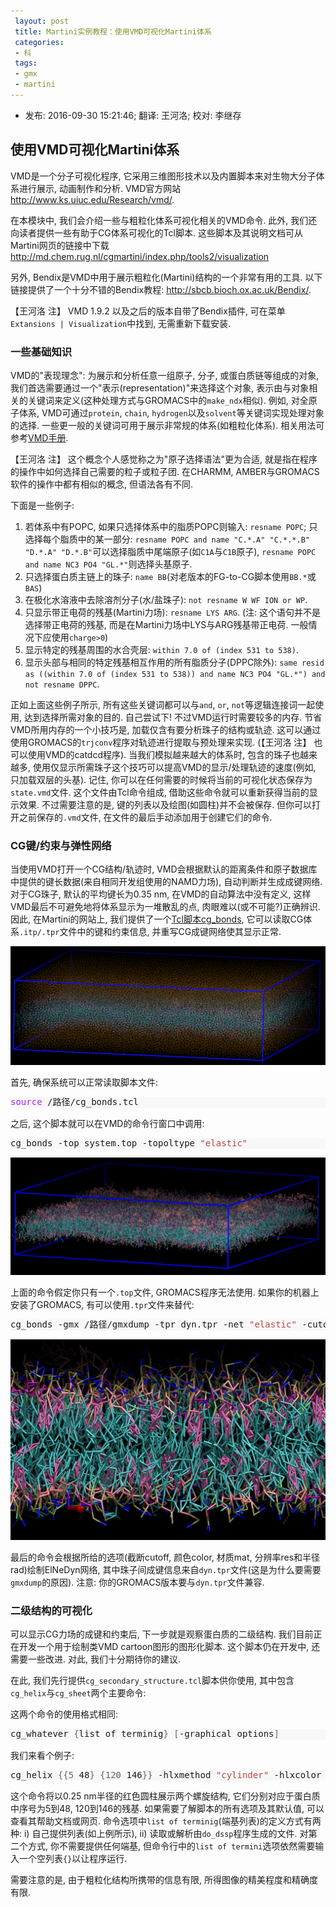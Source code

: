 ```yaml
---
 layout: post
 title: Martini实例教程：使用VMD可视化Martini体系
 categories:
 - 科
 tags:
 - gmx
 - martini
---
```


- 发布: 2016-09-30 15:21:46; 翻译: 王河洛; 校对: 李继存

## 使用VMD可视化Martini体系

VMD是一个分子可视化程序, 它采用三维图形技术以及内置脚本来对生物大分子体系进行展示, 动画制作和分析. VMD官方网站 <http://www.ks.uiuc.edu/Research/vmd/>.

在本模块中, 我们会介绍一些与粗粒化体系可视化相关的VMD命令. 此外, 我们还向读者提供一些有助于CG体系可视化的Tcl脚本. 这些脚本及其说明文档可从Martini网页的链接中下载 <http://md.chem.rug.nl/cgmartini/index.php/tools2/visualization>

另外, Bendix是VMD中用于展示粗粒化(Martini)结构的一个非常有用的工具. 以下链接提供了一个十分不错的Bendix教程: <http://sbcb.bioch.ox.ac.uk/Bendix/>.

【王河洛 注】 VMD 1.9.2 以及之后的版本自带了Bendix插件, 可在菜单`Extansions | Visualization`中找到, 无需重新下载安装.

### 一些基础知识

VMD的"表现理念": 为展示和分析任意一组原子, 分子, 或蛋白质链等组成的对象, 我们首选需要通过一个"表示(representation)"来选择这个对象, 表示由与对象相关的关键词来定义(这种处理方式与GROMACS中的`make_ndx`相似). 例如, 对全原子体系, VMD可通过`protein`, `chain`, `hydrogen`以及`solvent`等关键词实现处理对象的选择. 一些更一般的关键词可用于展示非常规的体系(如粗粒化体系). 相关用法可参考[VMD手册](http://www.ks.uiuc.edu/Research/vmd/current/ug/).

【王河洛 注】 这个概念个人感觉称之为"原子选择语法"更为合适, 就是指在程序的操作中如何选择自己需要的粒子或粒子团. 在CHARMM, AMBER与GROMACS软件的操作中都有相似的概念, 但语法各有不同.

下面是一些例子:

1. 若体系中有POPC, 如果只选择体系中的脂质POPC则输入: `resname POPC`; 只选择每个脂质中的某一部分: `resname POPC and name "C.*.A" "C.*.*.B" "D.*.A" "D.*.B"`可以选择脂质中尾端原子(如`C1A`与`C1B`原子), `resname POPC and name NC3 PO4 "GL.*"`则选择头基原子.
2. 只选择蛋白质主链上的珠子: `name BB`(对老版本的FG-to-CG脚本使用`BB.*`或`BAS`)
3. 在极化水溶液中去除溶剂分子(水/盐珠子): `not resname W WF ION or WP`.
4. 只显示带正电荷的残基(Martini力场): `resname LYS ARG`. (注: 这个语句并不是选择带正电荷的残基, 而是在Martini力场中LYS与ARG残基带正电荷. 一般情况下应使用`charge>0`)
5. 显示特定的残基周围的水合壳层: `within 7.0 of (index 531 to 538)`.
6. 显示头部与相同的特定残基相互作用的所有脂质分子(DPPC除外): `same resid as ((within 7.0 of (index 531 to 538)) and name NC3 PO4 "GL.*") and not resname DPPC`.

正如上面这些例子所示, 所有这些关键词都可以与`and`, `or`, `not`等逻辑连接词一起使用, 达到选择所需对象的目的. 自己尝试下! 不过VMD运行时需要较多的内存. 节省VMD所用内存的一个小技巧是, 加载仅含有要分析珠子的结构或轨迹. 这可以通过使用GROMACS的`trjconv`程序对轨迹进行提取与预处理来实现. (【王河洛 注】 也可以使用VMD的catdcd程序). 当我们模拟越来越大的体系时, 包含的珠子也越来越多, 使用仅显示所需珠子这个技巧可以提高VMD的显示/处理轨迹的速度(例如, 只加载双层的头基). 记住, 你可以在任何需要的时候将当前的可视化状态保存为`state.vmd`文件. 这个文件由Tcl命令组成, 借助这些命令就可以重新获得当前的显示效果. 不过需要注意的是, 键的列表以及绘图(如圆柱)并不会被保存. 但你可以打开之前保存的`.vmd`文件, 在文件的最后手动添加用于创建它们的命令.

### CG键/约束与弹性网络

当使用VMD打开一个CG结构/轨迹时, VMD会根据默认的距离条件和原子数据库中提供的键长数据(来自相同开发组使用的NAMD力场), 自动判断并生成成键网络. 对于CG珠子, 默认的平均键长为0.35 nm, 在VMD的自动算法中没有定义, 这样VMD最后不可避免地将体系显示为一堆散乱的点, 肉眼难以(或不可能?)正确辨识. 因此, 在Martini的网站上, 我们提供了一个[Tcl脚本cg_bonds](www.cgmartini.nl/images/tools/VMD/cg_bonds.tcl), 它可以读取CG体系`.itp/.tpr`文件中的键和约束信息, 并重写CG成键网络使其显示正常.

![](/martini/vmd_pnt.png)

首先, 确保系统可以正常读取脚本文件:

<div class="highlight" style="background: #f8f8f8"><pre style="line-height: 125%"><span style="color: #AA22FF">source</span> /路径/cg_bonds.tcl
</pre></div>

之后, 这个脚本就可以在VMD的命令行窗口中调用:

<div class="highlight" style="background: #f8f8f8"><pre style="line-height: 125%">cg_bonds -top system.top -topoltype <span style="color: #BB4444">&quot;elastic&quot;</span>
</pre></div>

![](/martini/vmd_bnd.png)

上面的命令假定你只有一个`.top`文件, GROMACS程序无法使用. 如果你的机器上安装了GROMACS, 有可以使用`.tpr`文件来替代:

<div class="highlight" style="background: #f8f8f8"><pre style="line-height: 125%">cg_bonds -gmx /路径/gmxdump -tpr dyn.tpr -net <span style="color: #BB4444">&quot;elastic&quot;</span> -cutoff 12.0 -color <span style="color: #BB4444">&quot;orange&quot;</span> -mat <span style="color: #BB4444">&quot;AOChalky&quot;</span> -res <span style="color: #666666">12</span> -rad 0.1
</pre></div>

![](/martini/vmd_zoom.png)

最后的命令会根据所给的选项(截断cutoff, 颜色color, 材质mat, 分辨率res和半径rad)绘制ElNeDyn网络, 其中珠子间成键信息来自`dyn.tpr`文件(这是为什么要需要`gmxdump`的原因). 注意: 你的GROMACS版本要与`dyn.tpr`文件兼容.

### 二级结构的可视化

可以显示CG力场的成键和约束后, 下一步就是观察蛋白质的二级结构. 我们目前正在开发一个用于绘制类VMD cartoon图形的图形化脚本. 这个脚本仍在开发中, 还需要一些改进. 对此, 我们十分期待你的建议.

在此, 我们先行提供`cg_secondary_structure.tcl`脚本供你使用, 其中包含`cg_helix`与`cg_sheet`两个主要命令:

这两个命令的使用格式相同:

<div class="highlight" style="background: #f8f8f8"><pre style="line-height: 125%">cg_whatever <span style="color: #666666">{</span>list of terminig<span style="color: #666666">}</span> <span style="color: #666666">[</span>-graphical options<span style="color: #666666">]</span>
</pre></div>

我们来看个例子:

<div class="highlight" style="background: #f8f8f8"><pre style="line-height: 125%">cg_helix <span style="color: #666666">{{5</span> 48<span style="color: #666666">}</span> <span style="color: #666666">{120</span> 146<span style="color: #666666">}}</span> -hlxmethod <span style="color: #BB4444">&quot;cylinder&quot;</span> -hlxcolor <span style="color: #BB4444">&quot;red&quot;</span> -hlxrad 2.5
</pre></div>

这个命令将以0.25 nm半径的红色圆柱展示两个螺旋结构, 它们分别对应于蛋白质中序号为5到48, 120到146的残基. 如果需要了解脚本的所有选项及其默认值, 可以查看其帮助文档或网页. 命令选项中`list of terminig`(端基列表)的定义方式有两种: i) 自己提供列表(如上例所示), ii) 读取或解析由`do_dssp`程序生成的文件. 对第二个方式, 你不需要提供任何端基, 但命令行中的`list of termini`选项依然需要输入一个空列表`{}`以让程序运行.

需要注意的是, 由于粗粒化结构所携带的信息有限, 所得图像的精美程度和精确度有限.

